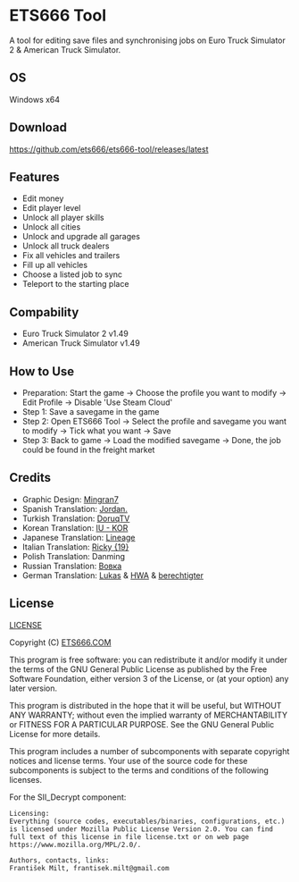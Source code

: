 # ETS666 Tool
A tool for editing save files and synchronising jobs on Euro Truck Simulator 2 & American Truck Simulator.

## OS
Windows x64

## Download
<https://github.com/ets666/ets666-tool/releases/latest>

## Features
* Edit money
* Edit player level
* Unlock all player skills
* Unlock all cities
* Unlock and upgrade all garages
* Unlock all truck dealers
* Fix all vehicles and trailers
* Fill up all vehicles
* Choose a listed job to sync
* Teleport to the starting place

## Compability
* Euro Truck Simulator 2 v1.49
* American Truck Simulator v1.49

## How to Use
* Preparation: Start the game -> Choose the profile you want to modify -> Edit Profile -> Disable 'Use Steam Cloud'
* Step 1: Save a savegame in the game
* Step 2: Open ETS666 Tool -> Select the profile and savegame you want to modify -> Tick what you want -> Save
* Step 3: Back to game -> Load the modified savegame -> Done, the job could be found in the freight market

## Credits
* Graphic Design: [Mingran7](https://truckersmp.com/user/2683384)
* Spanish Translation: [Jordan.](https://truckersmp.com/user/182824)
* Turkish Translation: [DoruqTV](https://www.youtube.com/DoruqTV)
* Korean Translation: [IU - KOR](https://truckersmp.com/user/3622448)
* Japanese Translation: [Lineage](https://truckersmp.com/user/3337615)
* Italian Translation: [Ricky {19}](https://truckersmp.com/user/2100102)
* Polish Translation: Danming
* Russian Translation: [Вовка](https://www.youtube.com/@Brian_Anderson)
* German Translation: [Lukas](https://truckersmp.com/user/5039583) & [HWA](https://truckersmp.com/user/1270039) & [berechtigter](https://truckersmp.com/user/2645349)

## License
[LICENSE](LICENSE)

Copyright (C) [ETS666.COM](https://ets666.com/)

This program is free software: you can redistribute it and/or modify it under the terms of the GNU General Public License as published by the Free Software Foundation, either version 3 of the License, or (at your option) any later version.

This program is distributed in the hope that it will be useful, but WITHOUT ANY WARRANTY; without even the implied warranty of MERCHANTABILITY or FITNESS FOR A PARTICULAR PURPOSE. See the GNU General Public License for more details.

This program includes a number of subcomponents with separate copyright notices and license terms. Your use of the source code for these subcomponents is subject to the terms and conditions of the following licenses.

For the SII_Decrypt component:

	Licensing:
    Everything (source codes, executables/binaries, configurations, etc.) is licensed under Mozilla Public License Version 2.0. You can find full text of this license in file license.txt or on web page https://www.mozilla.org/MPL/2.0/.

    Authors, contacts, links:
	František Milt, frantisek.milt@gmail.com
